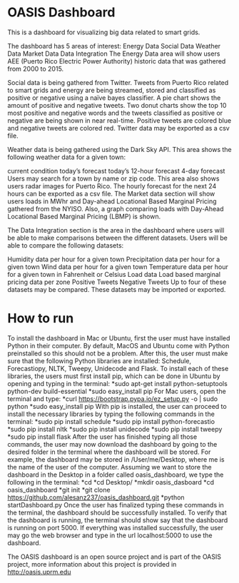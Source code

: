 # OASIS Dashboard
This is a dashboard for visualizing big data related to smart grids. 

The dashboard has 5 areas of interest: 
Energy Data
Social Data
Weather Data
Market Data
Data Integration
The Energy Data area will show users AEE (Puerto Rico Electric Power Authority) historic data that was gathered from 2000 to 2015.

Social data is being gathered from Twitter. 
Tweets from Puerto Rico related to smart grids and energy are being streamed, stored and classified as positive or negative using a naïve bayes classifier. 
A pie chart shows the amount of positive and negative tweets. 
Two donut charts show the top 10 most positive and negative words and the tweets classified as positive or negative are being shown in near real-time. 
Positive tweets are colored blue and negative tweets are colored red. 
Twitter data may be exported as a csv file.

Weather data is being gathered using the Dark Sky API. 
This area shows the following weather data for a given town:

current condition
today’s forecast
today’s 12-hour forecast
4-day forecast
Users may search for a town by name or zip code. 
This area also shows users radar images for Puerto Rico. 
The hourly forecast for the next 24 hours can be exported as a csv file.
The Market data section will show users loads in MWhr and Day-ahead Locational Based Marginal Pricing gathered from the NYISO. 
Also, a graph comparing loads with Day-Ahead Locational Based Marginal Pricing (LBMP) is shown.

The Data Integration section is the area in the dashboard where users will be able to make comparisons between the different datasets. 
Users will be able to compare the following datasets:

Humidity data per hour for a given town
Precipitation data per hour for a given town
Wind data per hour for a given town
Temperature data per hour for a given town in Fahrenheit or Celsius
Load data
Load based marginal pricing data per zone
Positive Tweets
Negative Tweets
Up to four of these datasets may be compared. 
These datasets may be imported or exported.

# How to run 
To install the dashboard in Mac or Ubuntu, first the user must have installed Python in their computer. By default, MacOS and Ubuntu come with Python preinstalled so this should not be a problem. After this, the user must make sure that the following Python libraries are installed: Schedule, Forecastiopy, NLTK, Tweepy, Unidecode and Flask. To install each of these libraries, the users must first install pip, which can be done in Ubuntu by opening and typing in the terminal:
*sudo apt-get install python-setuptools python-dev build-essential
*sudo easy_install pip
For Mac users, open the terminal and type:
*curl https://bootstrap.pypa.io/ez_setup.py -o | sudo python 
*sudo easy_install pip
With pip is installed, the user can proceed to install the necessary libraries by typing the following commands in the terminal:
*sudo pip install schedule
*sudo pip install python-forecastio
*sudo pip install nltk
*sudo pip install unidecode
*sudo pip install tweepy
*sudo pip install flask
After the user has finished typing all those commands, the user may now download the dashboard by going to the desired folder in the terminal where the dashboard will be stored. For example, the dashboard may be stored in /User/me/Desktop, where me is the name of the user of the computer. Assuming we want to store the dashboard in the Desktop in a folder called oasis_dashboard, we type the following in the terminal:
*cd 
*cd Desktop/
*mkdir oasis_dasboard
*cd oasis_dashboard
*git init
*git clone https://github.com/alesanz237/oasis_dashboard.git
*python startDashboard.py
Once the user has finalized typing these commands in the terminal, the dashboard should be successfully installed. To verify that the dashboard is running, the terminal should show say that the dashboard is running on port 5000. If everything was installed successfully, the user may go the web browser and type in the url localhost:5000 to use the dashboard. 

The OASIS dashboard is an open source project and is part of the OASIS project, more information about this project is provided in http://oasis.uprm.edu
